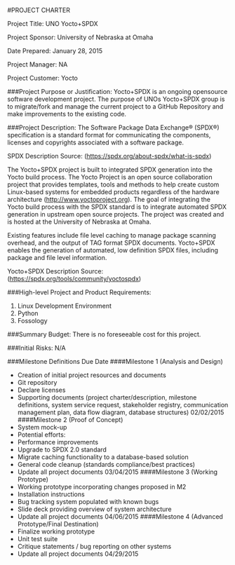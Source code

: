 #PROJECT CHARTER

Project Title: UNO Yocto+SPDX

Project Sponsor: University of Nebraska at Omaha

Date Prepared: January 28, 2015

Project Manager: NA

Project Customer: Yocto

###Project Purpose or Justification:
Yocto+SPDX is an ongoing opensource software development project.  The purpose of UNOs Yocto+SPDX group is to migrate/fork and manage the current project to a GitHub Repository and make improvements to the existing code.

###Project Description:
The Software Package Data Exchange® (SPDX®) specification is a standard format for communicating the components, licenses and copyrights associated with a software package.

SPDX Description Source: (https://spdx.org/about-spdx/what-is-spdx)

The Yocto+SPDX project is built to integrated SPDX generation into the Yocto build process. The Yocto Project is an open source collaboration project that provides templates, tools and methods to help create custom Linux-based systems for embedded products regardless of the hardware architecture (http://www.yoctoproject.org). The goal of integrating the Yocto build process with the SPDX standard is to integrate automated SPDX generation in upstream open source projects. The project was created and is hosted at the University of Nebraska at Omaha. 

Existing features include file level caching to manage package scanning overhead, and the output of TAG format SPDX documents. Yocto+SPDX enables the generation of automated, low definition SPDX files, including package and file level information. 

Yocto+SPDX Description Source: (https://spdx.org/tools/community/yoctospdx)

###High-level Project and Product Requirements:
1. Linux Development Environment
2. Python 
3. Fossology

###Summary Budget:
There is no foreseeable cost for this project.

###Initial Risks:
N/A

###Milestone Definitions
Due Date
####Milestone 1 (Analysis and Design)
* Creation of initial project resources and documents
* Git repository
* Declare licenses
* Supporting documents (project charter/description, milestone definitions, system service request, stakeholder registry, communication management plan, data flow diagram, database structures)
02/02/2015
####Milestone 2 (Proof of Concept)
* System mock-up
* Potential efforts:
* Performance improvements
* Upgrade to SPDX 2.0 standard
* Migrate caching functionality to a database-based solution
* General code cleanup (standards compliance/best practices)
* Update all project documents
03/04/2015
####Milestone 3 (Working Prototype)
* Working prototype incorporating changes proposed in M2
* Installation instructions
* Bug tracking system populated with known bugs
* Slide deck providing overview of system architecture
* Update all project documents
04/06/2015
####Milestone 4 (Advanced Prototype/Final Destination)
* Finalize working prototype
* Unit test suite
* Critique statements / bug reporting on other systems
* Update all project documents
04/29/2015
